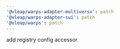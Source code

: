 ```yaml
---
'@vleap/warps-adapter-multiversx': patch
'@vleap/warps-adapter-sui': patch
'@vleap/warps': patch
---
```


add registry config accessor
